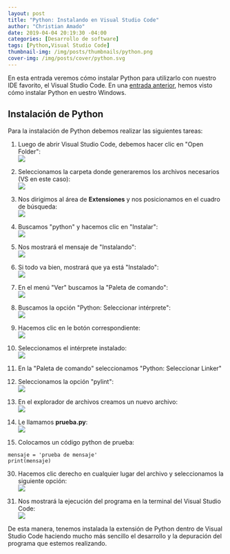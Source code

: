 ```yaml
---
layout: post
title: "Python: Instalando en Visual Studio Code"
author: "Christian Amado"
date: 2019-04-04 20:19:30 -04:00
categories: [Desarrollo de software]
tags: [Python,Visual Studio Code]
thumbnail-img: /img/posts/thumbnails/python.png
cover-img: /img/posts/cover/python.svg
---
```


En esta entrada veremos cómo instalar Python para utilizarlo con nuestro IDE favorito, el Visual Studio Code. En una [entrada anterior](/2019/04/python-instalacion/), hemos visto cómo instalar Python en uestro Windows.

<!--more-->

## Instalación de Python
Para la instalación de Python debemos realizar las siguientes tareas:
1. Luego de abrir Visual Studio Code, debemos hacer clic en "Open Folder":  
![](/img/posts/migrated/2019/04/1-1.png)  

3. Seleccionamos la carpeta donde generaremos los archivos necesarios (VS en este caso):  
![](/img/posts/migrated/2019/04/2-1.png)  

5. Nos dirigimos al área de **Extensiones** y nos posicionamos en el cuadro de búsqueda:  
![](/img/posts/migrated/2019/04/3-1.png)  

7. Buscamos "python" y hacemos clic en "Instalar":  
![](/img/posts/migrated/2019/04/4-1.png)  

9. Nos mostrará el mensaje de "Instalando":  
![](/img/posts/migrated/2019/04/5-1.png)  

11. Si todo va bien, mostrará que ya está "Instalado":  
![](/img/posts/migrated/2019/04/6-1.png)  

13. En el menú "Ver" buscamos la "Paleta de comando":  
![](/img/posts/migrated/2019/04/7-1.png)  

15. Buscamos la opción "Python: Seleccionar intérprete":  
![](/img/posts/migrated/2019/04/8-1.png)  

17. Hacemos clic en le botón correspondiente:  
![](/img/posts/migrated/2019/04/9.png)  

19. Seleccionamos el intérprete instalado:  
![](/img/posts/migrated/2019/04/10.png)  

21. En la "Paleta de comando" seleccionamos "Python: Seleccionar Linker"  

22. Seleccionamos la opción "pylint":  
![](/img/posts/migrated/2019/04/12.png)  

24. En el explorador de archivos creamos un nuevo archivo:  
![](/img/posts/migrated/2019/04/13.png)  

26. Le llamamos **prueba.py**:  
![](/img/posts/migrated/2019/04/14.png)  

28. Colocamos un código python de prueba:
```
mensaje = 'prueba de mensaje'
print(mensaje)
```
30. Hacemos clic derecho en cualquier lugar del archivo y seleccionamos la siguiente opción:  
![](/img/posts/migrated/2019/04/15.png)  

32. Nos mostrará la ejecución del programa en la terminal del Visual Studio Code:  
![](/img/posts/migrated/2019/04/16.png)  

De esta manera, tenemos instalada la extensión de Python dentro de Visual Studio Code haciendo mucho más sencillo el desarrollo y la depuración del programa que estemos realizando.
